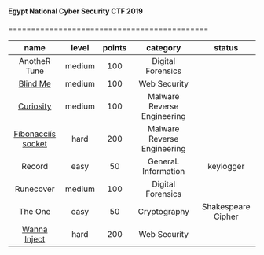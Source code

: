 #### Egypt National Cyber Security CTF 2019
============================================




| name | level | points | category | status |
|:-:|:-:|:-:|:-:|:-:|
| AnotheR Tune  | medium | 100 | Digital Forensics |
| [Blind Me](http://35.224.222.208/blindme/)  | medium | 100 | Web Security |
| [Curiosity](https://github.com/islamgab/final-ctf-egy-2019/tree/master/Curiosity)  | medium | 100 | Malware Reverse Engineering |
| [Fibonacciís socket](https://github.com/islamgab/final-ctf-egy-2019/tree/master/Fibonacci%C3%ADs%20socket)  | hard | 200 | Malware Reverse Engineering |
| Record  | easy | 50 | GeneraL Information | keylogger |
| Runecover  | medium | 100 | Digital Forensics |
| The One  | easy | 50 | Cryptography | Shakespeare Cipher |
| [Wanna Inject](http://35.232.243.104/wannainject/)  | hard | 200 | Web Security |
